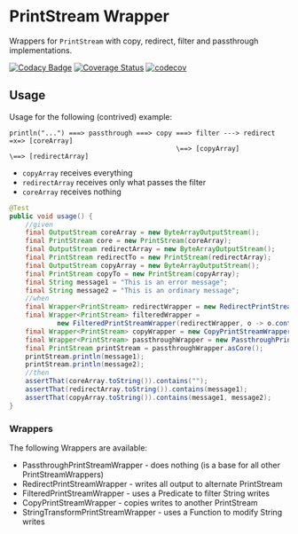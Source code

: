 # PrintStream Wrapper

Wrappers for `PrintStream` with copy, redirect, filter and passthrough implementations.

[![Codacy Badge](https://api.codacy.com/project/badge/Grade/573c34eda55e429aa261e02e30cbaa81)](https://www.codacy.com/app/kemitix/print-stream-wrapper?utm_source=github.com&amp;utm_medium=referral&amp;utm_content=kemitix/print-stream-wrapper&amp;utm_campaign=Badge_Grade)
[![Coverage Status](https://coveralls.io/repos/github/kemitix/print-stream-wrapper/badge.svg?branch=master)](https://coveralls.io/github/kemitix/print-stream-wrapper?branch=master)
[![codecov](https://codecov.io/gh/kemitix/print-stream-wrapper/branch/master/graph/badge.svg)](https://codecov.io/gh/kemitix/print-stream-wrapper)

## Usage

Usage for the following (contrived) example:
```
println("...") ===> passthrough ===> copy ===> filter ---> redirect =x=> [coreArray]
                                          \==> [copyArray]          \==> [redirectArray]
```

* `copyArray` receives everything
* `redirectArray` receives only what passes the filter
* `coreArray` receives nothing

```java
@Test
public void usage() {
    //given
    final OutputStream coreArray = new ByteArrayOutputStream();
    final PrintStream core = new PrintStream(coreArray);
    final OutputStream redirectArray = new ByteArrayOutputStream();
    final PrintStream redirectTo = new PrintStream(redirectArray);
    final OutputStream copyArray = new ByteArrayOutputStream();
    final PrintStream copyTo = new PrintStream(copyArray);
    final String message1 = "This is an error message";
    final String message2 = "This is an ordinary message";
    //when
    final Wrapper<PrintStream> redirectWrapper = new RedirectPrintStreamWrapper(core, redirectTo);
    final Wrapper<PrintStream> filteredWrapper =
            new FilteredPrintStreamWrapper(redirectWrapper, o -> o.contains("error"));
    final Wrapper<PrintStream> copyWrapper = new CopyPrintStreamWrapper(filteredWrapper, copyTo);
    final Wrapper<PrintStream> passthroughWrapper = new PassthroughPrintStreamWrapper(copyWrapper);
    final PrintStream printStream = passthroughWrapper.asCore();
    printStream.println(message1);
    printStream.println(message2);
    //then
    assertThat(coreArray.toString()).contains("");
    assertThat(redirectArray.toString()).contains(message1);
    assertThat(copyArray.toString()).contains(message1, message2);
}
```

### Wrappers

The following Wrappers are available:

* PassthroughPrintStreamWrapper - does nothing (is a base for all other PrintStreamWrappers)
* RedirectPrintStreamWrapper - writes all output to alternate PrintStream
* FilteredPrintStreamWrapper - uses a Predicate to filter String writes
* CopyPrintStreamWrapper - copies writes to another PrintStream
* StringTransformPrintStreamWrapper - uses a Function to modify String writes

